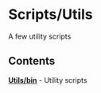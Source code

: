 Scripts/Utils
=============

A few utility scripts

Contents
--------

[**Utils/bin**](Utils/bin) - Utility scripts
